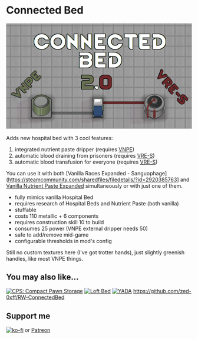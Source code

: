# Connected Bed
[![Connected Bed](About/Preview.png)](https://steamcommunity.com/sharedfiles/filedetails/?id=2957904090)

Adds new hospital bed with 3 cool features:

1. integrated nutrient paste dripper (requires [VNPE](https://steamcommunity.com/sharedfiles/filedetails/?id=2920385763))
2. automatic blood draining from prisoners (requires [VRE-S](https://steamcommunity.com/sharedfiles/filedetails/?id=2963116383))
3. automatic blood transfusion for everyone (requires [VRE-S](https://steamcommunity.com/sharedfiles/filedetails/?id=2963116383))

You can use it with both [Vanilla Races Expanded - Sanguophage](https://steamcommunity.com/sharedfiles/filedetails/?id=2920385763] and [Vanilla Nutrient Paste Expanded](https://steamcommunity.com/sharedfiles/filedetails/?id=2963116383) simultaneously or with just one of them.

- fully mimics vanilla Hospital Bed
- requires research of Hospital Beds and Nutrient Paste (both vanilla)
- stuffable
- costs 110 metallic + 6 components
- requires construction skill 10 to build
- consumes 25 power (VNPE external dripper needs 50)
- safe to add/remove mid-game
- configurable thresholds in mod's config

Still no custom textures here (I've got trotter hands), just slightly greenish handles, like most VNPE things.

## You may also like...

[![CPS: Compact Pawn Storage](https://steamuserimages-a.akamaihd.net/ugc/2031730758744755960/6EBD5542F16F51143F66B0123588C3CD002945A4/?imw=268&imh=151&ima=fit&impolicy=Letterbox)](https://steamcommunity.com/sharedfiles/filedetails/?id=2974541112)
[![Loft Bed](https://steamuserimages-a.akamaihd.net/ugc/2030602392616950419/CAF6F6AB4C5D99E729AD70C683C0D78169B028BF/?imw=268&imh=151&ima=fit&impolicy=Letterbox)](https://steamcommunity.com/sharedfiles/filedetails/?id=2961708299)
[![YADA](https://steamuserimages-a.akamaihd.net/ugc/2031730032116745972/3AFF012AAA9C0F768199C85E3BD48533D177D40E/?imw=268&imh=151&ima=fit&impolicy=Letterbox)](https://steamcommunity.com/sharedfiles/filedetails/?id=2971543841)
https://github.com/zed-0xff/RW-ConnectedBed

## Support me

[![ko-fi](https://i.imgur.com/Utx6OIH.png)](https://ko-fi.com/K3K81Z3W5) or [Patreon](https://www.patreon.com/zed_0xff)
